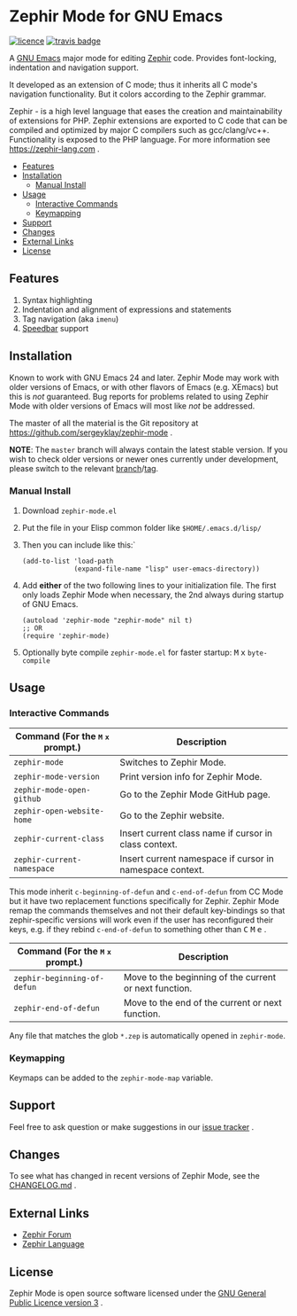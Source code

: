 # Zephir Mode for GNU Emacs

[![licence][license-badge]][license]
[![travis badge][travis-badge]][travis-link]

A [GNU Emacs][emacs] major mode for editing [Zephir][zephir] code.
Provides font-locking, indentation and navigation support.

It developed as an extension of C mode; thus it inherits all C mode's
navigation functionality.  But it colors according to the Zephir grammar.

Zephir - is a high level language that eases the creation and
maintainability of extensions for PHP.  Zephir extensions are
exported to C code that can be compiled and optimized by major C
compilers such as gcc/clang/vc++.  Functionality is exposed to the
PHP language. For more information see https://zephir-lang.com .

- [Features](#features)
- [Installation](#installation)
  - [Manual Install](#manual-install)
- [Usage](#usage)
  - [Interactive Commands](#interactive-commands)
  - [Keymapping](#keymapping)
- [Support](#support)
- [Changes](#changes)
- [External Links](#external-links)
- [License](#license)

## Features

1. Syntax highlighting
2. Indentation and alignment of expressions and statements
3. Tag navigation (aka `imenu`)
4. [Speedbar][speedbar] support

## Installation

Known to work with GNU Emacs 24 and later. Zephir Mode may work with older
versions of Emacs, or with other flavors of Emacs (e.g. XEmacs) but this is
_not_ guaranteed. Bug reports for problems related to using Zephir Mode with
older versions of Emacs will most like _not_ be addressed.

The master of all the material is the Git repository at
https://github.com/sergeyklay/zephir-mode .

**NOTE**: The `master` branch will always contain the latest stable version.
If you wish to check older versions or newer ones currently under development,
please switch to the relevant [branch][branches]/[tag][tags].

### Manual Install

1. Download `zephir-mode.el`

2. Put the file in your Elisp common folder like `$HOME/.emacs.d/lisp/`

3. Then you can include like this:`
   ```elisp
   (add-to-list 'load-path
                (expand-file-name "lisp" user-emacs-directory))
   ```
4. Add **either** of the two following lines to your initialization file.
   The first only loads Zephir Mode when necessary, the 2nd always during
   startup of GNU Emacs.
   ```elisp
   (autoload 'zephir-mode "zephir-mode" nil t)
   ;; OR
   (require 'zephir-mode)
   ```
5. Optionally byte compile `zephir-mode.el` for faster startup:
   <kbd>M</kbd> <kbd>x</kbd> `byte-compile`

## Usage

### Interactive Commands

| Command (For the <kbd>M</kbd> <kbd>x</kbd> prompt.) | Description |
| --- | --- |
| `zephir-mode` | Switches to Zephir Mode. |
| `zephir-mode-version` | Print version info for Zephir Mode. |
| `zephir-mode-open-github` | Go to the Zephir Mode GitHub page. |
| `zephir-open-website-home` | Go to the Zephir website. |
| `zephir-current-class` | Insert current class name if cursor in class context. |
| `zephir-current-namespace` | Insert current namespace if cursor in namespace context. |

This mode inherit `c-beginning-of-defun` and `c-end-of-defun` from CC Mode but
it have two replacement functions specifically for Zephir.  Zephir Mode remap
the commands themselves and not their default key-bindings so that
zephir-specific versions will work even if the user has reconfigured their keys,
e.g. if they rebind `c-end-of-defun` to something other than
<kbd>C</kbd> <kbd>M</kbd> <kbd>e</kbd> .

| Command (For the <kbd>M</kbd> <kbd>x</kbd> prompt.) | Description |
| --- | --- |
| `zephir-beginning-of-defun` | Move to the beginning of the current or next function. |
| `zephir-end-of-defun` | Move to the end of the current or next function. |

Any file that matches the glob `*.zep` is automatically opened in `zephir-mode`.

### Keymapping

Keymaps can be added to the `zephir-mode-map` variable.

## Support

Feel free to ask question or make suggestions in our [issue tracker][issues] .

## Changes

To see what has changed in recent versions of Zephir Mode,
see the [CHANGELOG.md][changelog] .

## External Links

* [Zephir Forum][forum]
* [Zephir Language][language]

## License

Zephir Mode is open source software licensed under the
[GNU General Public Licence version 3][license] .

[license-badge]: https://img.shields.io/badge/license-GPL_3-green.svg
[license]: https://www.gnu.org/licenses/gpl-3.0.txt
[speedbar]: https://www.gnu.org/software/emacs/manual/html_node/emacs/Speedbar.html
[branches]: https://github.com/sergeyklay/zephir-mode/branches
[tags]: https://github.com/sergeyklay/zephir-mode/tags
[emacs]: https://www.gnu.org/software/emacs/
[zephir]: https://zephir-lang.com
[travis-badge]: https://api.travis-ci.org/sergeyklay/zephir-mode.svg
[travis-link]: https://travis-ci.org/sergeyklay/zephir-mode
[derived-mode]: http://cc-mode.sourceforge.net/derived-mode-ex.el
[changelog]: ./CHANGELOG.md
[issues]: https://github.com/sergeyklay/zephir-mode/issues
[forum]: https://forum.zephir-lang.com
[language]: https://zephir-lang.com
